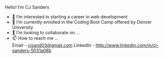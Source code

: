Hello! I’m CJ Sanders

- 👀 I’m interested in starting a career in web development
- 🌱 I’m currently enrolled in the Coding Boot Camp offered by Denver University
- 💞️ I’m looking to collaborate on ...
- 📫 How to reach me ...<br>
    Email  -  cjsand03@gmail.com
    LinkedIn  -  http://www.linkedin.com/in/cj-sanders-5031a08b
    

<!---
EsotericZ/EsotericZ is a ✨ special ✨ repository because its `README.md` (this file) appears on your GitHub profile.
You can click the Preview link to take a look at your changes.
--->
